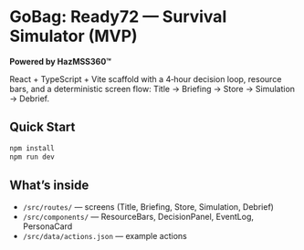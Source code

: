 # GoBag: Ready72 — Survival Simulator (MVP)
**Powered by HazMSS360™**

React + TypeScript + Vite scaffold with a 4‑hour decision loop, resource bars,
and a deterministic screen flow: Title → Briefing → Store → Simulation → Debrief.

## Quick Start
```bash
npm install
npm run dev
```

## What’s inside
- `/src/routes/` — screens (Title, Briefing, Store, Simulation, Debrief)
- `/src/components/` — ResourceBars, DecisionPanel, EventLog, PersonaCard
- `/src/data/actions.json` — example actions

